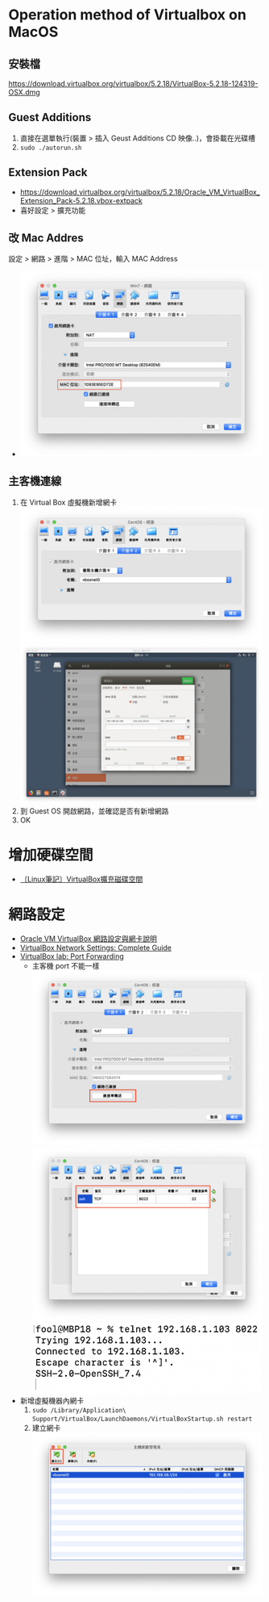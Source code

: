 # Operation method of Virtualbox on MacOS
## 安裝檔
https://download.virtualbox.org/virtualbox/5.2.18/VirtualBox-5.2.18-124319-OSX.dmg

## Guest Additions
1. 直接在選單執行(裝置 > 插入 Geust Additions CD 映像..)，會掛載在光碟槽
2. `sudo ./autorun.sh`

## Extension Pack
- https://download.virtualbox.org/virtualbox/5.2.18/Oracle_VM_VirtualBox_Extension_Pack-5.2.18.vbox-extpack
- 喜好設定 > 擴充功能

## 改 Mac Addres
設定 > 網路 > 進階 > MAC 位址，輸入 MAC Address
- ![](https://github.com/ShaqtinAFool/gitbook/blob/master/img/virtualbox/change-mac-address.png?raw=true)

## 主客機連線
1. 在 Virtual Box 虛擬機新增網卡
    ![](https://github.com/ShaqtinAFool/gitbook/blob/master/img/virtualbox/add-nic-1.png?raw=true)
    ![](https://github.com/ShaqtinAFool/gitbook/blob/master/img/virtualbox/add-nic-2.png?raw=true)
2. 到 Guest OS 開啟網路，並確認是否有新增網路
3. OK

# 增加硬碟空間
- [〔Linux筆記〕VirtualBox擴充磁碟空間](https://vocus.cc/@xerion30476/5cb5ab62fd897800016e3fee)

# 網路設定
- [Oracle VM VirtualBox 網路設定與網卡說明](https://kanchengzxdfgcv.blogspot.com/2015/10/oracle-vm-virtualbox.html)
- [VirtualBox Network Settings: Complete Guide](https://www.nakivo.com/blog/virtualbox-network-setting-guide/)
- [VirtualBox lab: Port Forwarding](https://nsrc.org/workshops/2014/btnog/raw-attachment/wiki/Track2Agenda/ex-virtualbox-portforward-ssh.htm#fn1)
    - 主客機 port 不能一樣
        ![](https://github.com/ShaqtinAFool/gitbook/blob/master/img/virtualbox/port-forwarding-1.png?raw=true)
        ![](https://github.com/ShaqtinAFool/gitbook/blob/master/img/virtualbox/port-forwarding-2.png?raw=true)
        ![](https://github.com/ShaqtinAFool/gitbook/blob/master/img/virtualbox/port-forwarding-3.png?raw=true)
- 新增虛擬機器內網卡
    1. `sudo /Library/Application\ Support/VirtualBox/LaunchDaemons/VirtualBoxStartup.sh restart`
    2. 建立網卡
       ![](https://github.com/ShaqtinAFool/gitbook/blob/master/img/virtualbox/add-nic.png?raw=true)